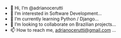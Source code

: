 - 👋 Hi, I’m @adrianocerutti
- 👀 I’m interested in Software Development...
- 🌱 I’m currently learning Python / Django...
- 💞️ I’m looking to collaborate on Brazilian projects...
- 📫 How to reach me, adrianocerutti@gmail.com ...

<!---
adrianocerutti/adrianocerutti is a ✨ special ✨ repository because its `README.md` (this file) appears on your GitHub profile.
You can click the Preview link to take a look at your changes.
--->
